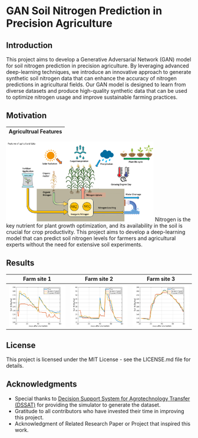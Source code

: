 # GAN Soil Nitrogen Prediction in Precision Agriculture

## Introduction
This project aims to develop a Generative Adversarial Network (GAN) model for soil nitrogen prediction in precision agriculture. By leveraging advanced deep-learning techniques, we introduce an innovative approach to generate synthetic soil nitrogen data that can enhance the accuracy of nitrogen predictions in agricultural fields. Our GAN model is designed to learn from diverse datasets and produce high-quality synthetic data that can be used to optimize nitrogen usage and improve sustainable farming practices.


## Motivation 
Agricultrual Features |       
:-------------------------:|
<img src="./figs/AG_features.png" width="400">
Nitrogen is the key nutrient for plant growth optimization, and its availability in the soil is crucial for crop productivity. This project aims to develop a deep-learning model that can predict soil nitrogen levels for farmers and agricultural experts without the need for extensive soil experiments.


## Results
Farm site 1 | Farm site 2 | Farm site 3
:-------------------------:|:-------------------------:|:-------------------------:|
![](./figs/soilIN_pred_site04.png)  |  ![](./figs/soilIN_pred_site31.png) | ![](./figs/soilIN_pred_site14.png)


## License
This project is licensed under the MIT License - see the LICENSE.md file for details.

## Acknowledgments
- Special thanks to [Decision Support System for Agrotechnology Transfer (DSSAT)](https://github.com/DSSAT/dssat-csm-os/tree/v4.8.2.0) for providing the simulator to generate the dataset.
- Gratitude to all contributors who have invested their time in improving this project.
- Acknowledgment of Related Research Paper or Project that inspired this work.